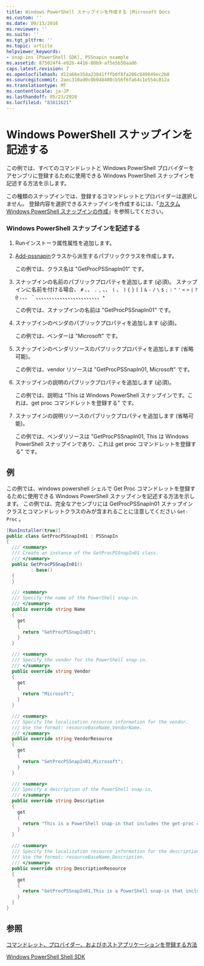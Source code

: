 ```yaml
---
title: Windows PowerShell スナップインを作成する |Microsoft Docs
ms.custom: ''
ms.date: 09/13/2016
ms.reviewer: ''
ms.suite: ''
ms.tgt_pltfrm: ''
ms.topic: article
helpviewer_keywords:
- snap-ins [PowerShell SDK], PSSnapin example
ms.assetid: 875024f4-e02b-4416-80b9-af5e5b50aad6
caps.latest.revision: 7
ms.openlocfilehash: d12a66e354a23041fffb0f8fa286c849849ec2b0
ms.sourcegitcommit: 2aec310ad0c0b048400cb56f6fa64c1e554c812a
ms.translationtype: MT
ms.contentlocale: ja-JP
ms.lasthandoff: 05/23/2020
ms.locfileid: "83811621"
---
```

# <a name="writing-a-windows-powershell-snap-in"></a>Windows PowerShell スナップインを記述する

この例では、すべてのコマンドレットと Windows PowerShell プロバイダーをアセンブリに登録するために使用できる Windows PowerShell スナップインを記述する方法を示します。

この種類のスナップインでは、登録するコマンドレットとプロバイダーは選択しません。 登録内容を選択できるスナップインを作成するには、「[カスタム Windows PowerShell スナップインの作成](./writing-a-custom-windows-powershell-snap-in.md)」を参照してください。

### <a name="writing-a-windows-powershell-snap-in"></a>Windows PowerShell スナップインを記述する

1. Runインストーラ属性属性を追加します。

2. [Add-pssnapin](/dotnet/api/System.Management.Automation.PSSnapIn)クラスから派生するパブリッククラスを作成します。

    この例では、クラス名は "GetProcPSSnapIn01" です。

3. スナップインの名前のパブリックプロパティを追加します (必須)。 スナップインに名前を付ける場合、 `#` 、、 `.` `,` 、、 `(` 、 `)` `{` `}` `[` `]` `&` `-` `/` `\` `$` `;` `:` `"` `'` `<` `>` `|` `?` `@` 、、、 `` ` `` 、、、、、、、、、、、、、、、、、、、、、、、、`*`

    この例では、スナップインの名前は "GetProcPSSnapIn01" です。

4. スナップインのベンダのパブリックプロパティを追加します (必須)。

    この例では、ベンダーは "Microsoft" です。

5. スナップインのベンダリソースのパブリックプロパティを追加します (省略可能)。

    この例では、vendor リソースは "GetProcPSSnapIn01, Microsoft" です。

6. スナップインの説明のパブリックプロパティを追加します (必須)。

    この例では、説明は "This は Windows PowerShell スナップインです。これは、get proc コマンドレットを登録する" です。

7. スナップインの説明リソースのパブリックプロパティを追加します (省略可能)。

    この例では、ベンダリソースは "GetProcPSSnapIn01, This は Windows PowerShell スナップインであり、これは get proc コマンドレットを登録する" です。

## <a name="example"></a>例

この例では、windows powershell シェルで Get Proc コマンドレットを登録するために使用できる Windows PowerShell スナップインを記述する方法を示します。 この例では、完全なアセンブリには GetProcPSSnapIn01 スナップインクラスとコマンドレットクラスのみが含まれることに注意してください `Get-Proc` 。

```csharp
[RunInstaller(true)]
public class GetProcPSSnapIn01 : PSSnapIn
{
  /// <summary>
  /// Create an instance of the GetProcPSSnapIn01 class.
  /// </summary>
  public GetProcPSSnapIn01()
         : base()
  {
  }

  /// <summary>
  /// Specify the name of the PowerShell snap-in.
  /// </summary>
  public override string Name
  {
    get
    {
      return "GetProcPSSnapIn01";
    }
  }

  /// <summary>
  /// Specify the vendor for the PowerShell snap-in.
  /// </summary>
  public override string Vendor
  {
    get
    {
      return "Microsoft";
    }
  }

  /// <summary>
  /// Specify the localization resource information for the vendor.
  /// Use the format: resourceBaseName,VendorName.
  /// </summary>
  public override string VendorResource
  {
    get
    {
      return "GetProcPSSnapIn01,Microsoft";
    }
  }

  /// <summary>
  /// Specify a description of the PowerShell snap-in.
  /// </summary>
  public override string Description
  {
    get
    {
      return "This is a PowerShell snap-in that includes the get-proc cmdlet.";
    }
  }

  /// <summary>
  /// Specify the localization resource information for the description.
  /// Use the format: resourceBaseName,Description.
  /// </summary>
  public override string DescriptionResource
  {
    get
    {
      return "GetProcPSSnapIn01,This is a PowerShell snap-in that includes the get-proc cmdlet.";
    }
  }
}
```

## <a name="see-also"></a>参照

[コマンドレット、プロバイダー、およびホストアプリケーションを登録する方法](/previous-versions/ms714644(v=vs.85))

[Windows PowerShell Shell SDK](../windows-powershell-reference.md)

